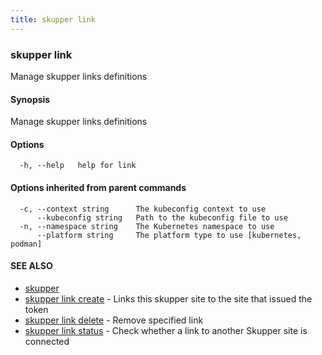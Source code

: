 ```yaml
---
title: skupper link
---
```

### skupper link

Manage skupper links definitions

#### Synopsis

Manage skupper links definitions

#### Options

```
  -h, --help   help for link
```

#### Options inherited from parent commands

```
  -c, --context string      The kubeconfig context to use
      --kubeconfig string   Path to the kubeconfig file to use
  -n, --namespace string    The Kubernetes namespace to use
      --platform string     The platform type to use [kubernetes, podman]
```

#### SEE ALSO

* [skupper](index.html) 
* [skupper link create](skupper_link_create.html)	 - Links this skupper site to the site that issued the token
* [skupper link delete](skupper_link_delete.html)	 - Remove specified link
* [skupper link status](skupper_link_status.html)	 - Check whether a link to another Skupper site is connected

<!-- ###### Auto generated by spf13/cobra on 29-May-2024
 -->
